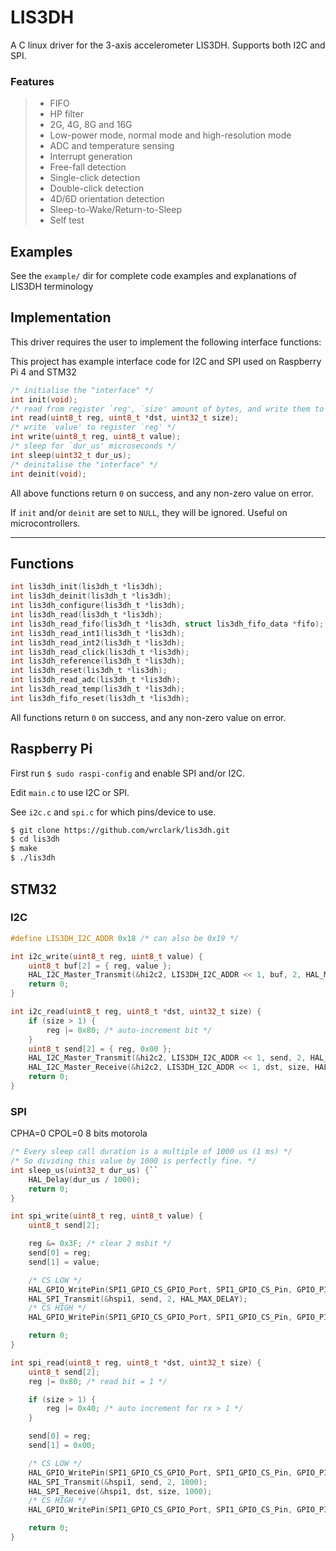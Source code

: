 # LIS3DH

A C linux driver for the 3-axis accelerometer LIS3DH. Supports both I2C and SPI. 

### Features
> - FIFO 
> - HP filter
> - 2G, 4G, 8G and 16G
> - Low-power mode, normal mode and high-resolution mode
> - ADC and temperature sensing
> - Interrupt generation
> - Free-fall detection
> - Single-click detection
> - Double-click detection
> - 4D/6D orientation detection
> - Sleep-to-Wake/Return-to-Sleep
> - Self test


## Examples
See the `example/` dir for complete code examples and explanations of LIS3DH terminology

## Implementation
This driver requires the user to implement the following interface functions:

This project has example interface code for I2C and SPI used on Raspberry Pi 4 and STM32
```c
/* initialise the "interface" */
int init(void);
/* read from register `reg', `size' amount of bytes, and write them to `dst' */
int read(uint8_t reg, uint8_t *dst, uint32_t size);
/* write `value' to register `reg' */
int write(uint8_t reg, uint8_t value);
/* sleep for `dur_us' microseconds */
int sleep(uint32_t dur_us);
/* deinitalise the "interface" */
int deinit(void);
```
All above functions return `0` on success, and any non-zero value on error.

If `init` and/or `deinit` are set to `NULL`, they will be ignored. Useful on microcontrollers.

---
## Functions

```c
int lis3dh_init(lis3dh_t *lis3dh);
int lis3dh_deinit(lis3dh_t *lis3dh);
int lis3dh_configure(lis3dh_t *lis3dh);
int lis3dh_read(lis3dh_t *lis3dh);
int lis3dh_read_fifo(lis3dh_t *lis3dh, struct lis3dh_fifo_data *fifo);
int lis3dh_read_int1(lis3dh_t *lis3dh);
int lis3dh_read_int2(lis3dh_t *lis3dh);
int lis3dh_read_click(lis3dh_t *lis3dh);
int lis3dh_reference(lis3dh_t *lis3dh);
int lis3dh_reset(lis3dh_t *lis3dh);
int lis3dh_read_adc(lis3dh_t *lis3dh);
int lis3dh_read_temp(lis3dh_t *lis3dh);
int lis3dh_fifo_reset(lis3dh_t *lis3dh);
```
All functions return `0` on success, and any non-zero value on error.

## Raspberry Pi
First run `$ sudo raspi-config` and enable SPI and/or I2C.

Edit `main.c` to use I2C or SPI.

See `i2c.c` and `spi.c` for which pins/device to use.
```sh
$ git clone https://github.com/wrclark/lis3dh.git
$ cd lis3dh
$ make
$ ./lis3dh
```

## STM32
### I2C
```c
#define LIS3DH_I2C_ADDR 0x18 /* can also be 0x19 */

int i2c_write(uint8_t reg, uint8_t value) {
    uint8_t buf[2] = { reg, value };
    HAL_I2C_Master_Transmit(&hi2c2, LIS3DH_I2C_ADDR << 1, buf, 2, HAL_MAX_DELAY);
    return 0;
}

int i2c_read(uint8_t reg, uint8_t *dst, uint32_t size) {
    if (size > 1) {
        reg |= 0x80; /* auto-increment bit */
    }
    uint8_t send[2] = { reg, 0x00 };
    HAL_I2C_Master_Transmit(&hi2c2, LIS3DH_I2C_ADDR << 1, send, 2, HAL_MAX_DELAY);
    HAL_I2C_Master_Receive(&hi2c2, LIS3DH_I2C_ADDR << 1, dst, size, HAL_MAX_DELAY);
    return 0;
}
```

### SPI
CPHA=0 CPOL=0 8 bits motorola
```c
/* Every sleep call duration is a multiple of 1000 us (1 ms) */
/* So dividing this value by 1000 is perfectly fine. */
int sleep_us(uint32_t dur_us) {``
    HAL_Delay(dur_us / 1000);
    return 0;
}

int spi_write(uint8_t reg, uint8_t value) {
    uint8_t send[2];

    reg &= 0x3F; /* clear 2 msbit */
    send[0] = reg;
    send[1] = value;

    /* CS LOW */
    HAL_GPIO_WritePin(SPI1_GPIO_CS_GPIO_Port, SPI1_GPIO_CS_Pin, GPIO_PIN_RESET);
    HAL_SPI_Transmit(&hspi1, send, 2, HAL_MAX_DELAY);
    /* CS HIGH */
    HAL_GPIO_WritePin(SPI1_GPIO_CS_GPIO_Port, SPI1_GPIO_CS_Pin, GPIO_PIN_SET);

    return 0;
}

int spi_read(uint8_t reg, uint8_t *dst, uint32_t size) {
    uint8_t send[2];
    reg |= 0x80; /* read bit = 1 */

    if (size > 1) {
        reg |= 0x40; /* auto increment for rx > 1 */
    }

    send[0] = reg;
    send[1] = 0x00;

    /* CS LOW */
    HAL_GPIO_WritePin(SPI1_GPIO_CS_GPIO_Port, SPI1_GPIO_CS_Pin, GPIO_PIN_RESET);
    HAL_SPI_Transmit(&hspi1, send, 2, 1000);
    HAL_SPI_Receive(&hspi1, dst, size, 1000);
    /* CS HIGH */
    HAL_GPIO_WritePin(SPI1_GPIO_CS_GPIO_Port, SPI1_GPIO_CS_Pin, GPIO_PIN_SET);

    return 0;
}
```